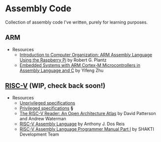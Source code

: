 # Assembly Code

Collection of assembly code I've written, purely for learning purposes.

## ARM

* Resources
  - [Introduction to Computer Organization: ARM Assembly Language Using the Raspberry Pi](http://bob.cs.sonoma.edu/IntroCompOrg-RPi/intro-co-rpi.html) by Robert G. Plantz
  - [Embedded Systems with ARM Cortex-M Microcontrollers in Assembly Language and C](http://web.eece.maine.edu/~zhu/book/) by Yifeng Zhu

## [RISC-V](./riscv) (WIP, check back soon!)

* Resources
  - [Unprivileged specifications](https://github.com/riscv/riscv-isa-manual/releases/download/Ratified-IMAFDQC/riscv-spec-20191213.pdf)
  - [Privileged specifications](https://github.com/riscv/riscv-isa-manual/releases/download/Ratified-IMFDQC-and-Priv-v1.11/riscv-privileged-20190608.pdf) **§**
  - [The RISC-V Reader: An Open Architecture Atlas](http://www.riscvbook.com/) by David Patterson and Andrew Waterman
  - [RISC-V Assembly Language](https://www.amazon.com/RISC-V-Assembly-Language-Anthony-Reis/dp/1088462006) by Anthony J. Dos Reis
  - [RISC-V Assembly Language Programmer Manual Part I](https://shakti.org.in/docs/risc-v-asm-manual.pdf) by SHAKTI Development Team
